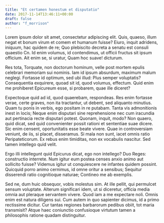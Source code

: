 ```yaml
---
title: "Et certamen honestum et disputatio"
date: 2017-11-14T13:46:11+00:00
draft: false
author: "f_morrison"
---
```


Lorem ipsum dolor sit amet, consectetur adipiscing elit. Quis, quaeso, illum
negat et bonum virum et comem et humanum fuisse? Eiuro, inquit adridens,
iniquum, hac quidem de re; Quo plebiscito decreta a senatu est consuli quaestio
Cn. Id enim volumus, id contendimus, ut officii fructus sit ipsum officium. Ait
enim se, si uratur, Quam hoc suave! dicturum.

Res tota, Torquate, non doctorum hominum, velle post mortem epulis celebrari
memoriam sui nominis. Iam id ipsum absurdum, maximum malum neglegi. Fortasse id
optimum, sed ubi illud: Plus semper voluptatis? Consequentia exquirere, quoad
sit id, quod volumus, effectum. Quid enim me prohiberet Epicureum esse, si
probarem, quae ille diceret?

Expectoque quid ad id, quod quaerebam, respondeas. Res enim fortasse verae,
certe graves, non ita tractantur, ut debent, sed aliquanto minutius. Quam tu
ponis in verbis, ego positam in re putabam. Tanta vis admonitionis inest in
locis; Neque enim disputari sine reprehensione nec cum iracundia aut pertinacia
recte disputari potest. Quonam, inquit, modo? Non quaero, quid dicat, sed quid
convenienter possit rationi et sententiae suae dicere. Sic enim censent,
oportunitatis esse beate vivere. Quae in controversiam veniunt, de iis, si
placet, disseramus. Si mala non sunt, iacet omnis ratio Peripateticorum. Ex
rebus enim timiditas, non ex vocabulis nascitur. Sed tamen intellego quid
velit.

Ergo illi intellegunt quid Epicurus dicat, ego non intellego? Duo Reges:
constructio interrete. Num igitur eum postea censes anxio animo aut sollicito
fuisse? Videmus igitur ut conquiescere ne infantes quidem possint. Quicquid
porro animo cernimus, id omne oritur a sensibus; Sequitur disserendi ratio
cognitioque naturae; Contineo me ab exemplis.

Sed ne, dum huic obsequor, vobis molestus sim. At ille pellit, qui permulcet
sensum voluptate. Alterum significari idem, ut si diceretur, officia media
omnia aut pleraque servantem vivere. Quod iam a me expectare noli. Omnis enim
est natura diligens sui. Cum autem in quo sapienter dicimus, id a primo
rectissime dicitur. Cur tantas regiones barbarorum pedibus obiit, tot maria
transmisit? Atque haec coniunctio confusioque virtutum tamen a philosophis
ratione quadam distinguitur.
